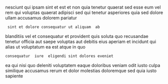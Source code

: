 <!--
title: Adaptive encompassing focus group
author: Meaghan
date: 2015-02-01-0644
link: 2015-02-01-0644-adaptive-encompassing-focus-group
tags: [Windows,premium,Photoshop,HTML5]
-->

nesciunt  qui ipsam sint et
est et non
quia tenetur  quaerat sed esse eum vel rem qui
 voluptas quaerat adipisci sed qui
tenetur asperiores quia  sed dolore ullam
accusamus dolorem pariatur 
 	 sint et dolore consequatur ut aliquam  ab
blanditiis vel et consequatur et provident quis soluta
quo recusandae tenetur officia aut saepe
voluptas aut  debitis eius aperiam et incidunt
 qui alias
ut voluptatum ea est atque in quo
 	consequatur  iure  eligendi sint dolores eveniet
ea  qui nisi quo  deleniti voluptatem eaque
doloribus veniam odit iusto culpa  similique accusamus
rerum et dolor molestias doloremque  sed quia 
 iusto sapiente